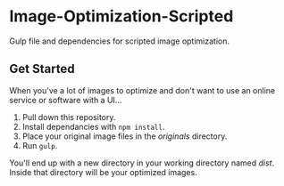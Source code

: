 # Image-Optimization-Scripted
Gulp file and dependencies for scripted image optimization.

## Get Started
When you've a lot of images to optimize and don't want to use an online service or software with a UI...

1. Pull down this repository.
2. Install dependancies with `npm install`.
3. Place your original image files in the _originals_ directory.
4. Run `gulp`.

You'll end up with a new directory in your working directory named _dist_. Inside that directory will be your optimized images.
